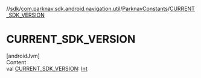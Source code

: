 //[sdk](../../../index.md)/[com.parknav.sdk.android.navigation.util](../index.md)/[ParknavConstants](index.md)/[CURRENT_SDK_VERSION](-c-u-r-r-e-n-t_-s-d-k_-v-e-r-s-i-o-n.md)



# CURRENT_SDK_VERSION  
[androidJvm]  
Content  
val [CURRENT_SDK_VERSION](-c-u-r-r-e-n-t_-s-d-k_-v-e-r-s-i-o-n.md): [Int](https://kotlinlang.org/api/latest/jvm/stdlib/kotlin/-int/index.html)  



